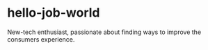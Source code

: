 # hello-job-world
New-tech enthusiast, passionate about finding ways to improve the consumers experience.
